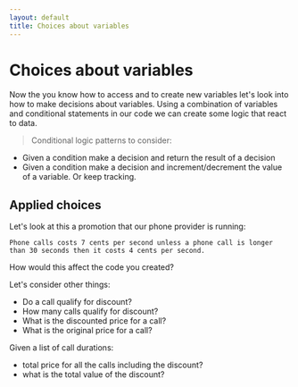 ```yaml
---
layout: default
title: Choices about variables
---
```


# Choices about variables

Now the you know how to access and to create new variables let's look into how to make decisions about variables. Using a combination of variables and conditional statements in our code we can create some logic that react to data.

> Conditional logic patterns to consider:

* Given a condition make a decision and return the result of a decision
* Given a condition make a decision and increment/decrement the value of a variable. Or keep tracking.

## Applied choices

Let's look at this a promotion that our phone provider is running:

`Phone calls costs 7 cents per second unless a phone call is longer than 30 seconds then it costs 4 cents per second.`

How would this affect the code you created?

Let's consider other things:

* Do a call qualify for discount?
* How many calls qualify for discount?
* What is the discounted price for a call?
* What is the original price for a call?

Given a list of call durations:

* total price for all the calls including the discount?
* what is the total value of the discount?
